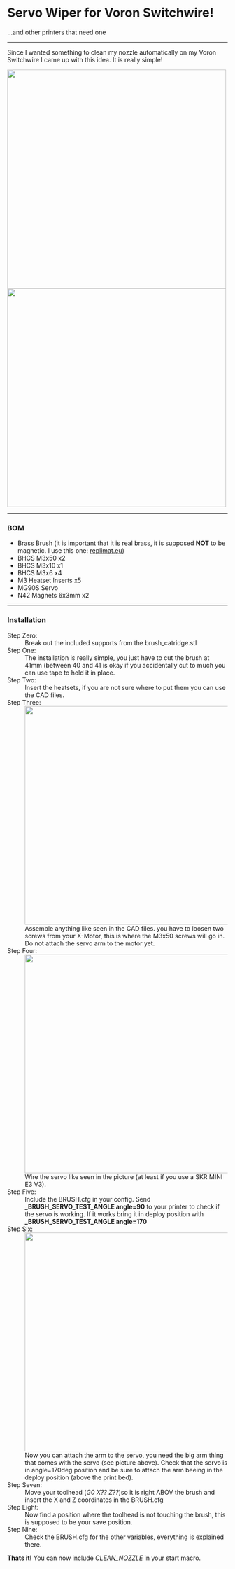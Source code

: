 <h1>Servo Wiper for Voron Switchwire!</h1>
<div>...and other printers that need one</div>
<hr>
<div>
  <p>Since I wanted something to clean my nozzle automatically on my Voron Switchwire I came up with this idea. It is really simple!</p>
    <img src='https://github.com/flow1990/VoronUsers/blob/master/printer_mods/flow1990/servo_wiper/Images/front_view_fusion.png' width='500px'>
  <img src='https://github.com/flow1990/VoronUsers/blob/master/printer_mods/flow1990/servo_wiper/Images/image1.jpeg' width='500px'>
</div>
<hr>
<div>
  <h3><B>BOM</B></h3>
  <ul>
    <li>Brass Brush (it is important that it is real brass, it is supposed <B>NOT</B> to be magnetic. I use this one: <a href='https://www.replimat.eu/brass-brush/rt10044'>replimat.eu</a>)</li>
    <li>BHCS M3x50 x2</li>
    <li>BHCS M3x10 x1</li>
    <li>BHCS M3x6 x4</li>
    <li>M3 Heatset Inserts x5</li>
    <li>MG90S Servo</li>
    <li>N42 Magnets 6x3mm x2</li>
  </ul>
</div>
<hr>
<div>
  <h3><B>Installation</B></h3>
  <dl>
    <dt>Step Zero:</dt>
    <dd>Break out the included supports from the brush_catridge.stl</dd>
    <dt>Step One:</dt>
    <dd>The installation is really simple, you just have to cut the brush at 41mm (between 40 and 41 is okay if you accidentally cut to much you can use tape to hold it in place.</dd>
    <dt>Step Two:</dt>
    <dd>Insert the heatsets, if you are not sure where to put them you can use the CAD files.</dd>
    <dt>Step Three:</dt>
    <dd><img src='https://github.com/flow1990/VoronUsers/blob/master/printer_mods/flow1990/servo_wiper/Images/motor_mount.jpeg' width='500px'</dd>
    <dd>Assemble anything like seen in the CAD files. you have to loosen two screws from your X-Motor, this is where the M3x50 screws will go in. Do not attach the servo arm to the motor yet.</dd>
    <dt>Step Four:</dt>
    <dd><img src='https://github.com/flow1990/VoronUsers/blob/master/printer_mods/flow1990/servo_wiper/Images/wiring.png' width='500px'</dd>
    <dd>Wire the servo like seen in the picture (at least if you use a SKR MINI E3 V3).</dd>
    <dt>Step Five:</dt>
    <dd>Include the BRUSH.cfg in your config. Send <B>_BRUSH_SERVO_TEST_ANGLE angle=90</B> to your printer to check if the servo is working. If it works bring it in deploy position with <B>_BRUSH_SERVO_TEST_ANGLE angle=170</B></dd>
    <dt>Step Six:</dt>
    <dd><img src='https://github.com/flow1990/VoronUsers/blob/master/printer_mods/flow1990/servo_wiper/Images/arm.jpeg' width='500px'></dd> 
    <dd>Now you can attach the arm to the servo, you need the big arm thing that comes with the servo (see picture above). Check that the servo is in angle=170deg position and be sure to attach the arm beeing in the deploy position (above the print bed).</dd>
    <dt>Step Seven:</dt>
    <dd>Move your toolhead (<I>G0 X?? Z??</I>)so it is right ABOV the brush and insert the X and Z coordinates in the BRUSH.cfg</dd>
    <dt>Step Eight:</dt>
    <dd>Now find a position where the toolhead is not touching the brush, this is supposed to be your save position.</dd>
    <dt>Step Nine:</dt>
    <dd>Check the BRUSH.cfg for the other variables, everything is explained there.</dd>
  </dl>
  <p><B>Thats it!</B> You can now include <I>CLEAN_NOZZLE</I> in your start macro.</p>
</div>
